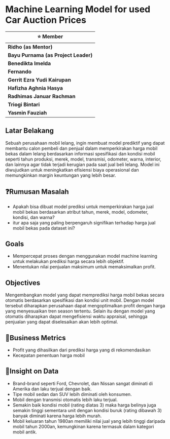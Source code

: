 # Machine Learning Model for used Car Auction Prices

| :star: Member                        |
| ------------------------------------ |
| **Ridho (as Mentor)**                |
| **Bayu Purnama (as Project Leader)** |
| **Benedikta Imelda**                 |
| **Fernando**                         |
| **Gerrit Ezra Yudi Kairupan**        |
| **Hafizha Aghnia Hasya**             |
| **Radhimas Januar Rachman**          |
| **Triogi Bintari**                   |
| **Yasmin Fauziah**                   |


## **Latar Belakang**

Sebuah perusahaan mobil lelang, ingin membuat model prediktif yang dapat membantu calon pembeli dan penjual dalam memperkirakan harga mobil bekas dalam lelang berdasarkan informasi spesifikasi dan kondisi mobil seperti tahun produksi, merek, model, transmisi, odometer, warna, interior, dan lainnya agar tidak terjadi kerugian pada saat jual beli lelang. Model ini diwujudkan untuk meningkatkan efisiensi biaya operasional dan memungkinkan margin keuntungan yang lebih besar.

## :question:**Rumusan Masalah**

- Apakah bisa dibuat model prediksi untuk memperkirakan harga jual mobil bekas
  berdasarkan atribut tahun, merek, model, odometer, kondisi, dan warna?
- itur apa saja yang paling berpengaruh signifikan terhadap harga jual mobil bekas
  pada dataset ini?

## **Goals**

- Mempercepat proses dengan menggunakan model machine learning untuk melakukan prediksi harga secara
  lebih objektif.
- Menentukan nilai penjualan maksimum untuk memaksimalkan profit.

## **Objectives**

Mengembangkan model yang dapat memprediksi harga mobil bekas secara otomatis berdasarkan spesifikasi dan kondisi unit mobil. Dengan model tersebut diharapkan perusahaan dapat mengoptimalkan profit dengan harga yang menyesuaikan tren season tertentu. Selain itu dengan model yang otomatis diharapkan dapat mengefisiensi waktu appraisal, sehingga penjualan yang dapat diselesaikan akan lebih optimal.

## :pushpin:**Business Metrics**

- Profit yang dihasilkan dari prediksi harga yang di rekomendasikan
- Kecepatan penentuan harga mobil

## :mag_right:**Insight on Data**

- Brand-brand seperti Ford, Chevrolet, dan Nissan sangat diminati di Amerika dan laku terjual dengan baik.
- Tipe mobil sedan dan SUV lebih diminati oleh konsumen.
- Mobil dengan transmisi otomatis lebih laku terjual.
- Semakin baik kondisi mobil (rating diatas 3) maka harga belinya juga semakin tinggi sementara unit dengan kondisi buruk (rating dibawah 3) banyak diminati karena harga lebih murah.
- Mobil keluaran tahun 1980an memiliki nilai jual yang lebih tinggi daripada mobil tahun 2000an, kemungkinan karena termasuk dalam kategori mobil antik.

